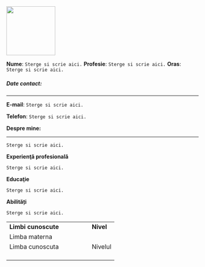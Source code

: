 <img src=" Copiati adresa imagii pe profil pentru CV " width="128">

**Nume**: `Sterge si scrie aici.`
**Profesie**: `Sterge si scrie aici.`
**Oras**: `Sterge si scrie aici.`

<h5>Date contact:</h5>

---


**E-mail**: `Sterge si scrie aici.`

**Telefon**: `Sterge si scrie aici.`

**Despre mine:**

---

`Sterge si scrie aici.`

**Experienţă profesională**

`Sterge si scrie aici.`

**Educaţie**

`Sterge si scrie aici.`

**Abilități**

`Sterge si scrie aici.`

<table>
<tbody>
<tr style="height: 22.6667px;">
  <td style="height: 22.6667px;"><b> Limbi cunoscute </b></td>
  <td style="height: 22.6667px;"><b> Nivel </b></td>
</tr>
<tr style="height: 22.6667px;">
  <td style="height: 22.6667px; width: 200px;"> Limba materna </td>
  <td style="height: 22.6667px;"> </td>
</tr>
<tr style="height: 22px;">
  <td style="height: 22px;"> Limba cunoscuta </td>
  <td style="height: 22px;"> Nivelul </td>
</tr>
<tr style="height: 22px;">
  <td style="height: 22px;">  </td>
  <td style="height: 22px;">  </td>
</tr>
</tbody>
</table>